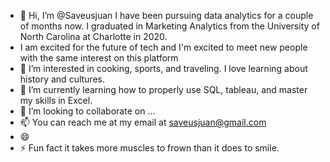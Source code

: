 - 👋 Hi, I’m @Saveusjuan I have been pursuing data analytics for a couple of months now. I graduated in Marketing Analytics from the University of North Carolina at Charlotte in 2020.
-   I am excited for the future of tech and I'm excited to meet new people with the same interest on this platform
- 👀 I’m interested in cooking, sports, and traveling. I love learning about history and cultures.
- 🌱 I’m currently learning how to properly use SQL, tableau, and master my skills in Excel. 
- 💞️ I’m looking to collaborate on ...
- 📫 You can reach me at my email at saveusjuan@gmail.com
- 😄 
- ⚡ Fun fact it takes more muscles to frown than it does to smile.

<!---
Saveusjuan/Saveusjuan is a ✨ special ✨ repository because its `README.md` (this file) appears on your GitHub profile.
You can click the Preview link to take a look at your changes.
--->
